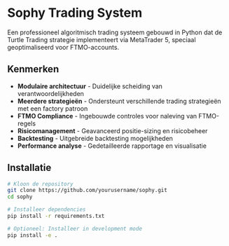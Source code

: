 # Sophy Trading System

Een professioneel algoritmisch trading systeem gebouwd in Python dat de Turtle Trading strategie implementeert via MetaTrader 5, speciaal geoptimaliseerd voor FTMO-accounts.

## Kenmerken

- **Modulaire architectuur** - Duidelijke scheiding van verantwoordelijkheden
- **Meerdere strategieën** - Ondersteunt verschillende trading strategieën met een factory patroon
- **FTMO Compliance** - Ingebouwde controles voor naleving van FTMO-regels
- **Risicomanagement** - Geavanceerd positie-sizing en risicobeheer
- **Backtesting** - Uitgebreide backtesting mogelijkheden
- **Performance analyse** - Gedetailleerde rapportage en visualisatie

## Installatie

```bash
# Kloon de repository
git clone https://github.com/yourusername/sophy.git
cd sophy

# Installeer dependencies
pip install -r requirements.txt

# Optioneel: Installeer in development mode
pip install -e .